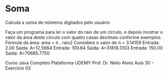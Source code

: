 # Soma
Calcula a soma de números digitados pelo usuário

Faça um programa para ler o valor do raio de um círculo, e depois mostrar o valor da área deste círculo com quatro casas decimais conforme exemplos.
Fórmula da área: area = π . raio2
Considere o valor de π = 3.14159
Entrada: 
2.00 
Saída:
A=12.5664
Entrada: 
100.64 
Saída:
A=31819.3103
Entrada: 
150.00 
Saída:
A=70685.7750

Curso Java Completo
Plataforma UDEMY
Prof. Dr. Nelio Alves
Aula 30 – Exercício 02

